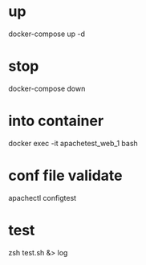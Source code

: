 # up

docker-compose up -d

# stop

docker-compose down

# into container

docker exec -it apachetest_web_1 bash

# conf file validate

apachectl configtest

# test

zsh test.sh &> log
